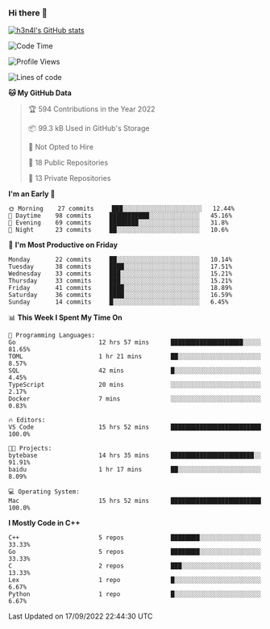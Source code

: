 ### Hi there 👋

[![h3n4l's GitHub stats](https://github-readme-stats.vercel.app/api?username=h3n4l&count_private=true&show_icons=true&theme=radical)](https://github.com/h3n4l/github-readme-stats)

<!--START_SECTION:waka-->
![Code Time](http://img.shields.io/badge/Code%20Time-677%20hrs%208%20mins-blue)

![Profile Views](http://img.shields.io/badge/Profile%20Views-1-blue)

![Lines of code](https://img.shields.io/badge/From%20Hello%20World%20I%27ve%20Written-43%20Thousand%20lines%20of%20code-blue)

**🐱 My GitHub Data** 

> 🏆 594 Contributions in the Year 2022
 > 
> 📦 99.3 kB Used in GitHub's Storage 
 > 
> 🚫 Not Opted to Hire
 > 
> 📜 18 Public Repositories 
 > 
> 🔑 13 Private Repositories  
 > 
**I'm an Early 🐤** 

```text
🌞 Morning    27 commits     ███░░░░░░░░░░░░░░░░░░░░░░   12.44% 
🌆 Daytime    98 commits     ███████████░░░░░░░░░░░░░░   45.16% 
🌃 Evening    69 commits     ████████░░░░░░░░░░░░░░░░░   31.8% 
🌙 Night      23 commits     ██░░░░░░░░░░░░░░░░░░░░░░░   10.6%

```
📅 **I'm Most Productive on Friday** 

```text
Monday       22 commits     ██░░░░░░░░░░░░░░░░░░░░░░░   10.14% 
Tuesday      38 commits     ████░░░░░░░░░░░░░░░░░░░░░   17.51% 
Wednesday    33 commits     ███░░░░░░░░░░░░░░░░░░░░░░   15.21% 
Thursday     33 commits     ███░░░░░░░░░░░░░░░░░░░░░░   15.21% 
Friday       41 commits     ████░░░░░░░░░░░░░░░░░░░░░   18.89% 
Saturday     36 commits     ████░░░░░░░░░░░░░░░░░░░░░   16.59% 
Sunday       14 commits     █░░░░░░░░░░░░░░░░░░░░░░░░   6.45%

```


📊 **This Week I Spent My Time On** 

```text
💬 Programming Languages: 
Go                       12 hrs 57 mins      ████████████████████░░░░░   81.65% 
TOML                     1 hr 21 mins        ██░░░░░░░░░░░░░░░░░░░░░░░   8.57% 
SQL                      42 mins             █░░░░░░░░░░░░░░░░░░░░░░░░   4.45% 
TypeScript               20 mins             ░░░░░░░░░░░░░░░░░░░░░░░░░   2.17% 
Docker                   7 mins              ░░░░░░░░░░░░░░░░░░░░░░░░░   0.83%

🔥 Editors: 
VS Code                  15 hrs 52 mins      █████████████████████████   100.0%

🐱‍💻 Projects: 
bytebase                 14 hrs 35 mins      ███████████████████████░░   91.91% 
baidu                    1 hr 17 mins        ██░░░░░░░░░░░░░░░░░░░░░░░   8.09%

💻 Operating System: 
Mac                      15 hrs 52 mins      █████████████████████████   100.0%

```

**I Mostly Code in C++** 

```text
C++                      5 repos             ████████░░░░░░░░░░░░░░░░░   33.33% 
Go                       5 repos             ████████░░░░░░░░░░░░░░░░░   33.33% 
C                        2 repos             ███░░░░░░░░░░░░░░░░░░░░░░   13.33% 
Lex                      1 repo              █░░░░░░░░░░░░░░░░░░░░░░░░   6.67% 
Python                   1 repo              █░░░░░░░░░░░░░░░░░░░░░░░░   6.67%

```



 Last Updated on 17/09/2022 22:44:30 UTC
<!--END_SECTION:waka-->

